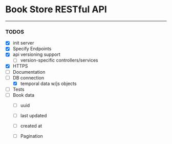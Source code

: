 # Book Store RESTful API








--- 
### TODOS
- [X] init server
- [X] Specify Endpoints
- [X] api versioning support
    - [ ] version-specific controllers/services
- [X] HTTPS
- [ ] Documentation
- [ ] DB connection
    - [X] temporal data w/js objects
- [ ] Tests
- [ ] Book data
    - [ ] uuid
    - [ ] last updated
    - [ ] created at
    - [ ] Pagination


